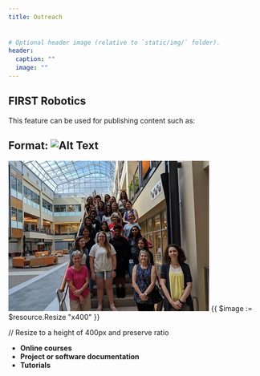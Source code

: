 ```yaml
---
title: Outreach


# Optional header image (relative to `static/img/` folder).
header:
  caption: ""
  image: ""
---
```


## FIRST Robotics

This feature can be used for publishing content such as:

## Format: ![Alt Text](url)
![Example image](outreach_regan_2019.jpg)
{{ $image := $resource.Resize "x400" }} 

// Resize to a height of 400px and preserve ratio
* **Online courses**
* **Project or software documentation**
* **Tutorials**